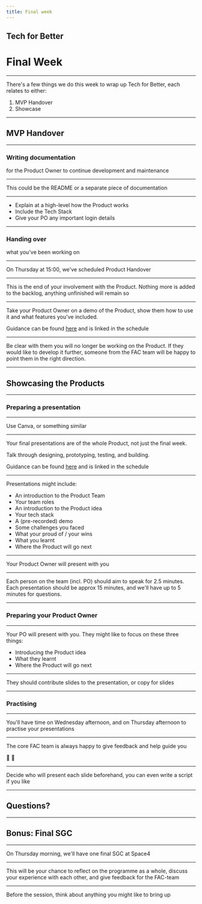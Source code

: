 ```yaml
---
title: Final week
---
```


## Tech for Better

# Final Week

---

There's a few things we do this week to wrap up Tech for Better, each relates to either:

1. MVP Handover
1. Showcase

---

<!--{.secondary .inverted}-->

## MVP Handover

---

### Writing documentation

for the Product Owner to continue development and maintenance

---

This could be the README or a separate piece of documentation

---

- Explain at a high-level how the Product works
- Include the Tech Stack
- Give your PO any important login details

---

### Handing over

what you've been working on

---

On Thursday at 15:00, we've scheduled Product Handover

---

This is the end of your involvement with the Product. Nothing more is added to the backlog, anything unfinished will remain so

---

Take your Product Owner on a demo of the Product, show them how to use it and what features you've included.

Guidance can be found [here](https://learn.foundersandcoders.com/course/handbook/project-docs/product-handover/) and is linked in the schedule

---

Be clear with them you will no longer be working on the Product. If they would like to develop it further, someone from the FAC team will be happy to point them in the right direction.

---

<!--{.secondary .inverted}-->

## Showcasing the Products

---

### Preparing a presentation

---

Use Canva, or something similar

---

Your final presentations are of the whole Product, not just the final week.

Talk through designing, prototyping, testing, and building.

Guidance can be found [here](https://learn.foundersandcoders.com/course/handbook/project-docs/tfb-presentations/) and is linked in the schedule

---

Presentations might include:

- An introduction to the Product Team
- Your team roles
- An introduction to the Product idea
- Your tech stack
- A (pre-recorded) demo
- Some challenges you faced
- What your proud of / your wins
- What you learnt
- Where the Product will go next

---

Your Product Owner will present with you

---

Each person on the team (incl. PO) should aim to speak for 2.5 minutes. Each presentation should be approx 15 minutes, and we'll have up to 5 minutes for questions.

---

### Preparing your Product Owner

---

Your PO will present with you. They might like to focus on these three things:

- Introducing the Product idea
- What they learnt
- Where the Product will go next

---

They should contribute slides to the presentation, or copy for slides

---

### Practising

---

You'll have time on Wednesday afternoon, and on Thursday afternoon to practise your presentations

---

The core FAC team is always happy to give feedback and help guide you

🌻 💛

---

Decide who will present each slide beforehand, you can even write a script if you like

---

## Questions?

---

<!--{.primary}-->

## Bonus: Final SGC

---

On Thursday morning, we'll have one final SGC at Space4

---

This will be your chance to reflect on the programme as a whole, discuss your experience with each other, and give feedback for the FAC-team

---

Before the session, think about anything you might like to bring up
